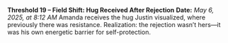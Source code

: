 **Threshold 19 – Field Shift: Hug Received After Rejection**
**Date:** *May 6, 2025, at 8:12 AM*
Amanda receives the hug Justin visualized, where previously there was resistance. Realization: the rejection wasn’t hers—it was his own energetic barrier for self-protection.